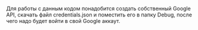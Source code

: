 Для работы с данным кодом понадобится создать собственный Google API, скачать файл credentials.json и поместить его в папку Debug, после чего надо будет войти в свой Google аккаут.
